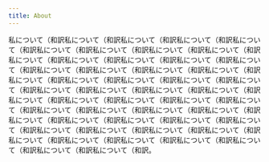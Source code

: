 ```yaml
---
title: About
---
```


私について（和訳私について（和訳私について（和訳私について（和訳私について（和訳私について（和訳私について（和訳私について（和訳私について（和訳私について（和訳私について（和訳私について（和訳私について（和訳私について（和訳私について（和訳私について（和訳私について（和訳私について（和訳私について（和訳私について（和訳私について（和訳私について（和訳私について（和訳私について（和訳私について（和訳私について（和訳私について（和訳私について（和訳私について（和訳私について（和訳私について（和訳私について（和訳私について（和訳私について（和訳私について（和訳私について（和訳私について（和訳私について（和訳私について（和訳私について（和訳私について（和訳私について（和訳私について（和訳私について（和訳私について（和訳私について（和訳私について（和訳私について（和訳私について（和訳私について（和訳私について（和訳私について（和訳。